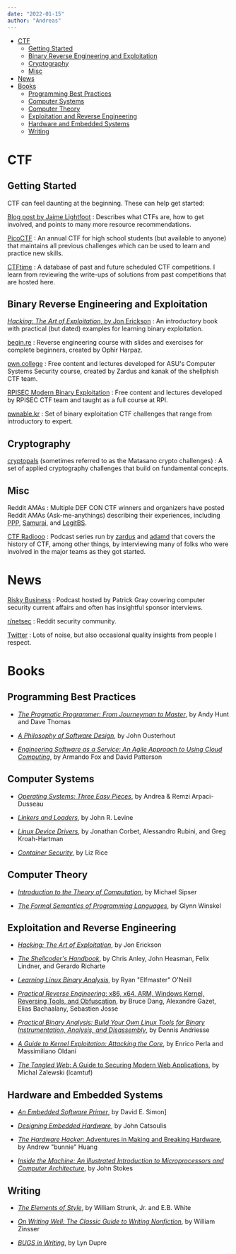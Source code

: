 ```yaml
---
date: "2022-01-15"
author: "Andreas"
---
```


<!-- vim-markdown-toc GitLab -->

* [CTF](#ctf)
    * [Getting Started](#getting-started)
    * [Binary Reverse Engineering and Exploitation](#binary-reverse-engineering-and-exploitation)
    * [Cryptography](#cryptography)
    * [Misc](#misc)
* [News](#news)
* [Books](#books)
    * [Programming Best Practices](#programming-best-practices)
    * [Computer Systems](#computer-systems)
    * [Computer Theory](#computer-theory)
    * [Exploitation and Reverse Engineering](#exploitation-and-reverse-engineering)
    * [Hardware and Embedded Systems](#hardware-and-embedded-systems)
    * [Writing](#writing)

<!-- vim-markdown-toc -->

# CTF

## Getting Started

CTF can feel daunting at the beginning. These can help get started:

[Blog post by Jaime Lightfoot](https://jaimelightfoot.com/blog/so-you-want-to-ctf-a-beginners-guide/)
: Describes what CTFs are, how to get involved, and points to many more
resource recommendations.

[PicoCTF](https://play.picoctf.org/)
: An annual CTF for high school students (but available to anyone) that
maintains all previous challenges which can be used to learn and practice new
skills.

[CTFtime](https://ctftime.org/)
: A database of past and future scheduled CTF competitions. I learn from
reviewing the write-ups of solutions from past competitions that are hosted
here.

## Binary Reverse Engineering and Exploitation

[*Hacking: The Art of Exploitation*, by Jon Erickson](https://www.amazon.com/Hacking-Art-Exploitation-Jon-Erickson/dp/1593271441)
: An introductory book with practical (but dated) examples for learning binary
exploitation.

[begin.re](https://begin.re)
: Reverse engineering course with slides and exercises for complete beginners,
created by Ophir Harpaz.

[pwn.college](https://pwn.college)
: Free content and lectures developed for ASU's Computer Systems Security
course, created by Zardus and kanak of the shellphish CTF team.

[RPISEC Modern Binary Exploitation](https://github.com/RPISEC/MBE)
: Free content and lectures developed by RPISEC CTF team and taught as a full
course at RPI.

[pwnable.kr](https://pwnable.kr)
: Set of binary exploitation CTF challenges that range from introductory to
expert.

## Cryptography

[cryptopals](https://cryptopals.com/) (sometimes referred to as the Matasano crypto challenges)
: A set of applied cryptography challenges that build on fundamental concepts.

## Misc

Reddit AMAs
: Multiple DEF CON CTF winners and organizers have posted Reddit AMAs
(Ask-me-anythings) describing their experiences, including
[PPP](https://www.reddit.com/r/netsec/comments/1k1oh4/we_are_the_plaid_parliament_of_pwning_ask_us/),
[Samurai](https://www.reddit.com/r/netsec/comments/y0nnu/we_are_samurai_ctf_and_we_won_defcon_ctf_this/), and
[LegitBS](https://www.reddit.com/r/Defcon/comments/q8bq31/we_are_legitimate_business_syndicate_def_con_ctf/).

[CTF Radiooo](https://ctfradi.ooo/)
: Podcast series run by [zardus](https://twitter.com/zardus) and
[adamd](https://twitter.com/adamdoupe) that covers the history of CTF, among
other things, by interviewing many of folks who were involved in the major
teams as they got started.

# News

[Risky Business](https://risky.biz/)
: Podcast hosted by Patrick Gray covering computer security current affairs and
often has insightful sponsor interviews.

[r/netsec](https://www.reddit.com/r/netsec/)
: Reddit security community.

[Twitter](https://www.twitter.com/__huckfinn__)
: Lots of noise, but also occasional quality insights from people I respect.

# Books

## Programming Best Practices

* [*The Pragmatic Programmer: From Journeyman to Master*](https://www.amazon.com/Pragmatic-Programmer-Journeyman-Master/dp/020161622X), by Andy Hunt and Dave Thomas

* [*A Philosophy of Software Design*](https://www.amazon.com/Philosophy-Software-Design-John-Ousterhout/dp/1732102201), by John Ousterhout

* [*Engineering Software as a Service: An Agile Approach to Using Cloud Computing*](http://www.saasbook.info/), by Armando Fox and David Patterson

## Computer Systems

* [*Operating Systems: Three Easy Pieces*](https://pages.cs.wisc.edu/~remzi/OSTEP/), by Andrea & Remzi Arpaci-Dusseau

* [*Linkers and Loaders*](https://www.amazon.com/Linkers-Kaufmann-Software-Engineering-Programming/dp/1558604960), by John R. Levine

* [*Linux Device Drivers*](https://lwn.net/Kernel/LDD3/), by Jonathan Corbet, Alessandro Rubini, and Greg Kroah-Hartman

* [*Container Security*](https://www.amazon.com/Container-Security-Fundamental-Containerized-Applications/dp/1492056707), by Liz Rice

## Computer Theory

* [*Introduction to the Theory of Computation*](https://www.amazon.com/Introduction-Theory-Computation-Michael-Sipser/dp/113318779X), by Michael Sipser

* [*The Formal Semantics of Programming Languages*](https://www.amazon.com/Formal-Semantics-Programming-Languages-Winskel/dp/0262731037), by Glynn Winskel

## Exploitation and Reverse Engineering

* [*Hacking: The Art of Exploitation*](https://www.amazon.com/Hacking-Art-Exploitation-Jon-Erickson/dp/1593271441), by Jon Erickson

* [*The Shellcoder's Handbook*](https://www.amazon.com/Shellcoders-Handbook-Discovering-Exploiting-Security/dp/047008023X), by Chris Anley, John Heasman, Felix Lindner,
and Gerardo Richarte

* [*Learning Linux Binary Analysis*](https://www.amazon.com/Learning-Binary-Analysis-elfmaster-ONeill/dp/1782167102), by Ryan "Elfmaster" O'Neill

* [*Practical Reverse Engineering*: x86, x64, ARM, Windows Kernel, Reversing Tools, and Obfuscation](https://www.amazon.com/Practical-Reverse-Engineering-Reversing-Obfuscation/dp/1118787315), by Bruce Dang, Alexandre Gazet, Elias Bachaalany, Sebastien Josse

* [*Practical Binary Analysis: Build Your Own Linux Tools for Binary Instrumentation, Analysis, and Disassembly*](https://www.amazon.com/Practical-Binary-Analysis-Instrumentation-Disassembly/dp/1593279124), by Dennis Andriesse

* [*A Guide to Kernel Exploitation: Attacking the Core*](https://www.amazon.com/Guide-Kernel-Exploitation-Attacking-Core/dp/1597494860), by Enrico Perla and Massimiliano Oldani


* [*The Tangled Web*: A Guide to Securing Modern Web Applications](https://www.amazon.com/Tangled-Web-Securing-Modern-Applications/dp/1593273886), by Michal Zalewski (lcamtuf)

## Hardware and Embedded Systems

* [*An Embedded Software Primer*](https://www.amazon.com/Embedded-Software-Primer-David-Simon/dp/020161569X), by David E. Simon]

* [*Designing Embedded Hardware*](https://www.amazon.com/Designing-Embedded-Hardware-Computers-Devices/dp/0596007558), by John Catsoulis

* [*The Hardware Hacker*: Adventures in Making and Breaking Hardware](https://www.amazon.com/Hardware-Hacker-Adventures-Making-Breaking/dp/159327758X), by Andrew "bunnie" Huang

* [*Inside the Machine: An Illustrated Introduction to Microprocessors and
Computer Architecture*](https://www.amazon.com/Inside-Machine-Introduction-Microprocessors-Architecture/dp/1593276680), by John Stokes

## Writing

* [*The Elements of Style*](https://www.amazon.com/Elements-Style-Fourth-William-Strunk/dp/020530902X), by William Strunk, Jr. and E.B. White

* [*On Writing Well: The Classic Guide to Writing Nonfiction*](https://www.amazon.com/Writing-Well-Classic-Guide-Nonfiction/dp/0060891548), by William Zinsser

* [*BUGS in Writing*](https://www.amazon.com/BUGS-Writing-Revised-Guide-Debugging/dp/020137921X), by Lyn Dupre
